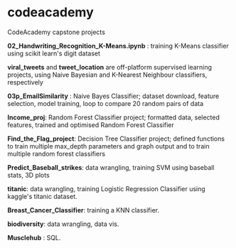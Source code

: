# codeacademy
CodeAcademy capstone projects

**02_Handwriting_Recognition_K-Means.ipynb** : training K-Means classifier using scikit learn's digit dataset

**viral_tweets** and **tweet_location** are off-platform supervised learning projects, using Naive Bayesian and K-Nearest Neighbour classifiers, respectively

**03p_EmailSimilarity** : Naive Bayes Classifier; dataset download, feature selection, model training, loop to compare 20 random pairs of data

**Income_proj**: Random Forest Classifier project; formatted data, selected features, trained and optimised Random Forest Classifier

**Find_the_Flag_project**:  Decision Tree Classifier project; defined functions to train multiple max_depth parameters and graph output and to train multiple random forest classifiers

**Predict_Baseball_strikes**: data wrangling, training SVM using baseball stats, 3D plots

**titanic**: data wrangling, training Logistic Regression Classifier using kaggle's titanic dataset. 

**Breast_Cancer_Classifier**: training a KNN classifier. 

**biodiversity**: data wrangling, data vis. 

**Musclehub** : SQL. 
